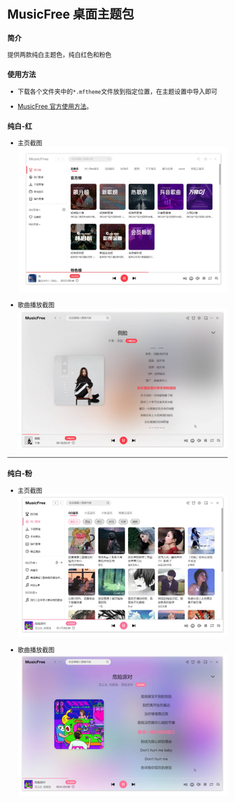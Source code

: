 # MusicFree 桌面主题包

### 简介

提供两款纯白主题色，纯白红色和粉色

### 使用方法

- 下载各个文件夹中的`*.mftheme`文件放到指定位置，在主题设置中导入即可

- [MusicFree 官方使用方法](https://github.com/maotoumao/MusicFreeThemePacks)。

### 纯白-红

- 主页截图
  ![image](https://raw.githubusercontent.com/akFace/MusicFreeTheme/master/preview/home.jpg)

- 歌曲播放截图
  ![image](https://raw.githubusercontent.com/akFace/MusicFreeTheme/master/preview/detail.jpg)


----- 
### 纯白-粉

- 主页截图
  ![image](https://raw.githubusercontent.com/akFace/MusicFreeTheme/master/preview/home-pink.jpg)

- 歌曲播放截图
  ![image](https://raw.githubusercontent.com/akFace/MusicFreeTheme/master/preview/detail-pink.jpg)